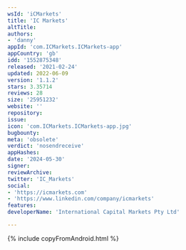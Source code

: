 ```yaml
---
wsId: 'iCMarkets'
title: 'IC Markets'
altTitle: 
authors:
- 'danny'
appId: 'com.ICMarkets.ICMarkets-app'
appCountry: 'gb'
idd: '1552875348'
released: '2021-02-24'
updated: 2022-06-09
version: '1.1.2'
stars: 3.35714
reviews: 28
size: '25951232'
website: ''
repository: 
issue: 
icon: 'com.ICMarkets.ICMarkets-app.jpg'
bugbounty: 
meta: 'obsolete'
verdict: 'nosendreceive'
appHashes: 
date: '2024-05-30'
signer: 
reviewArchive: 
twitter: 'IC_Markets'
social:
- 'https://icmarkets.com'
- 'https://www.linkedin.com/company/icmarkets'
features: 
developerName: 'International Capital Markets Pty Ltd'

---
```


{% include copyFromAndroid.html %}
